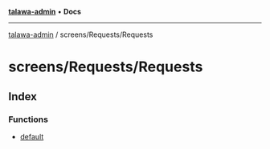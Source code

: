 [**talawa-admin**](../../../README.md) • **Docs**

***

[talawa-admin](../../../modules.md) / screens/Requests/Requests

# screens/Requests/Requests

## Index

### Functions

- [default](functions/default.md)
